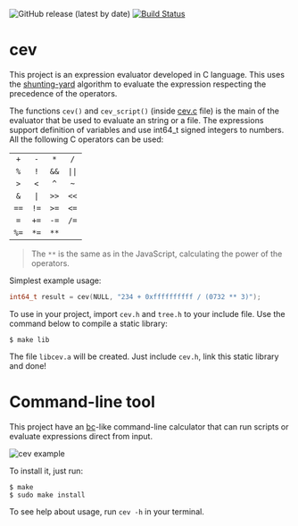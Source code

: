 ![GitHub release (latest by date)](https://img.shields.io/github/v/release/Silva97/cev)
[![Build Status](https://travis-ci.com/Silva97/cev.svg?token=xR3sEwSzqmn3DPAajsWE&branch=master)](https://travis-ci.com/Silva97/cev)

# cev
This project is an expression evaluator developed in C language. This uses the [shunting-yard] algorithm to evaluate the expression respecting the precedence of the operators.

The functions `cev()` and `cev_script()` (inside [cev.c] file) is the main of the evaluator that be used to evaluate an string or a file. The expressions support definition of variables and use int64_t signed integers to numbers. All the following C operators can be used:

|      |      |      |      |
| :--: | :--: | :--: | :--: |
| `+`  | `-`  | `*`  | `/`  |
| `%`  | `!`  | `&&` | `\|\|`|
| `>`  | `<`  | `^`  | `~`  |
| `&`  | `\|` | `>>` | `<<` |
| `==` | `!=` | `>=` | `<=` |
| `=`  | `+=` | `-=` | `/=` |
| `%=` | `*=` | `**` |      |

> The `**` is the same as in the JavaScript, calculating the power of the operators.

Simplest example usage:
```c
int64_t result = cev(NULL, "234 + 0xffffffffff / (0732 ** 3)");
```

To use in your project, import `cev.h` and `tree.h` to your include file. Use the command below to compile a static library:
```
$ make lib
```

The file `libcev.a` will be created. Just include `cev.h`, link this static library and done!

# Command-line tool
This project have an [bc]-like command-line calculator that can run scripts or evaluate expressions
direct from input.

![cev example](https://i.imgur.com/D2UECtx.png)

To install it, just run:
```
$ make
$ sudo make install
```

To see help about usage, run `cev -h` in your terminal.

[shunting-yard]: https://en.wikipedia.org/wiki/Shunting-yard_algorithm
[cev.c]: https://github.com/Silva97/cev/blob/master/src/cev/cev.c
[bc]: http://man7.org/linux/man-pages/man1/bc.1p.html
